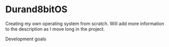# Durand8bitOS
Creating my own operating system from scratch. Will add more information to the description as I move long in the project.

Development goals
